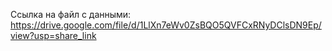 Ссылка на файл с данными:
https://drive.google.com/file/d/1LlXn7eWv0ZsBQO5QVFCxRNyDClsDN9Ep/view?usp=share_link

